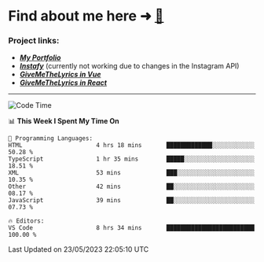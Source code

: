 # Find about me here ➜ [🧑](https://pauabella.dev)

### Project links:
- ***[My Portfolio](https://pauabella.dev)***
- ***[Instafy](https://instafy.me)*** (currently not working due to changes in the Instagram API)
- ***[GiveMeTheLyrics in Vue](https://lyrics.pauabella.dev)***
- ***[GiveMeTheLyrics in React](https://pauabella.dev/GiveMeTheLyrics)***

---
<!--START_SECTION:waka-->
![Code Time](http://img.shields.io/badge/Code%20Time-2%2C157%20hrs%2048%20mins-blue)

📊 **This Week I Spent My Time On** 

```text
💬 Programming Languages: 
HTML                     4 hrs 18 mins       █████████████░░░░░░░░░░░░   50.28 % 
TypeScript               1 hr 35 mins        █████░░░░░░░░░░░░░░░░░░░░   18.51 % 
XML                      53 mins             ███░░░░░░░░░░░░░░░░░░░░░░   10.35 % 
Other                    42 mins             ██░░░░░░░░░░░░░░░░░░░░░░░   08.17 % 
JavaScript               39 mins             ██░░░░░░░░░░░░░░░░░░░░░░░   07.73 % 

🔥 Editors: 
VS Code                  8 hrs 34 mins       █████████████████████████   100.00 % 
```


 Last Updated on 23/05/2023 22:05:10 UTC
<!--END_SECTION:waka-->
